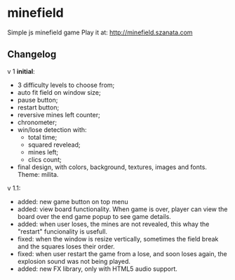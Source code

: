 minefield
=========

Simple js minefield game
Play it at: http://minefield.szanata.com


Changelog
----------

v 1 **initial**:
  - 3 difficulty levels to choose from;
  - auto fit field on window size;
  - pause button;
  - restart button;
  - reversive mines left counter;
  - chronometer;
  - win/lose detection with:
    - total time;
    - squared revelead;
    - mines left;
    - clics count;
  - final design, with colors, background, textures, images and fonts. Theme: milita.

v 1.1:
  - added: new game button on top menu
  - added: view board functionality. When game is over, player can view the board over the end game popup to see game details.
  - added: when user loses, the mines are not revealed, this whay the "restart" funcionality is usefull.
  - fixed: when the window is resize vertically, sometimes the field break and the squares loses their order.
  - fixed: when user restart the game from a lose, and soon loses again, the explosion sound was not being played.
  - added: new FX library, only with HTML5 audio support.
